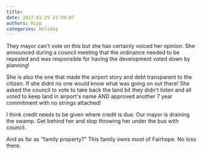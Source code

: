 ```yaml
---
title: 
date: 2017-01-25 21:59:07
authors: Ripp
categories: Holiday
---
```


 They mayor can't vote on this but she has certainly voiced her opinion. She announced during a council meeting that the ordinance needed to be repealed and was responsible for having the development voted down by planning!

She is also the one that made the airport story and debt transparent to the citizen. If she didnt no one would know what was going on out there!  She asked the council to vote to take back the land bit they didn't listen and all voted to keep land in airport's name AND approved another 7 year commitment with no strings attached!

I think credit needs to be given where credit is due.  Our mayor is draining the swamp. Get behind her and stop throwing her under the bus with council. 

And as far as "family property?" This family owns most of Fairhope. No loss there.